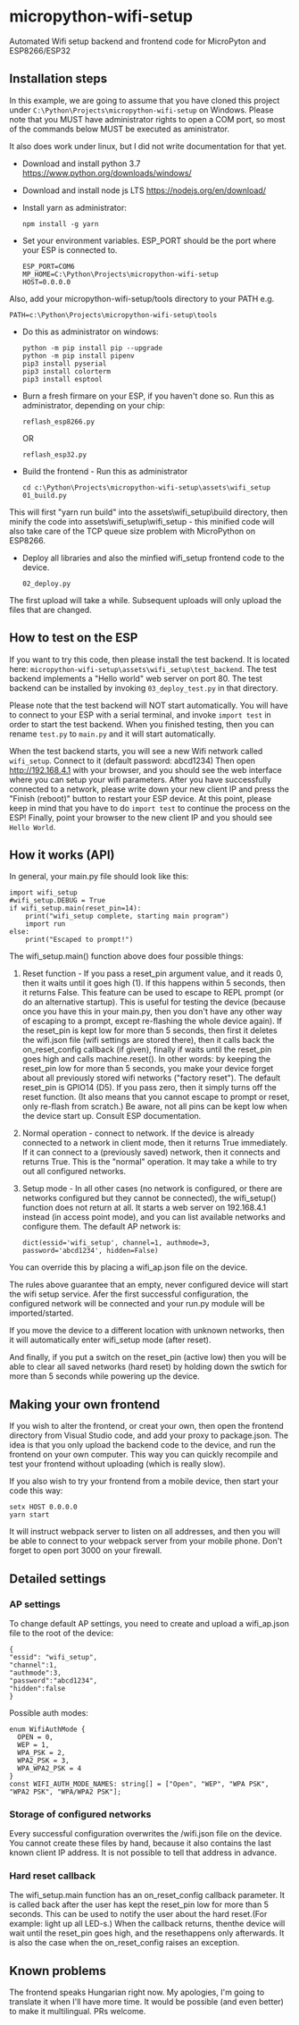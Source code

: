 # micropython-wifi-setup

Automated Wifi setup backend and frontend code for MicroPyton and ESP8266/ESP32

## Installation steps

In this example, we are going to assume that you have cloned this project under `C:\Python\Projects\micropython-wifi-setup` on Windows. Please note that you MUST have administrator rights to open a COM port, so most of the commands below MUST be executed as aministrator.

It also does work under linux, but I did not write documentation for that yet.

* Download and install python 3.7 https://www.python.org/downloads/windows/
* Download and install node js LTS https://nodejs.org/en/download/
* Install yarn as administrator:

      npm install -g yarn

* Set your environment variables. ESP_PORT should be the port where your ESP is connected to.

      ESP_PORT=COM6 
      MP_HOME=C:\Python\Projects\micropython-wifi-setup
      HOST=0.0.0.0

 Also, add your micropython-wifi-setup/tools directory to your PATH e.g.

    PATH=c:\Python\Projects\micropython-wifi-setup\tools

* Do this as administrator on windows:

      python -m pip install pip --upgrade
      python -m pip install pipenv
      pip3 install pyserial
      pip3 install colorterm
      pip3 install esptool

* Burn a fresh firmare on your ESP, if you haven't done so. Run this as administrator, depending on your chip:

      reflash_esp8266.py
      
   OR
   
      reflash_esp32.py

 * Build the frontend - Run this as administrator

       cd c:\Python\Projects\micropython-wifi-setup\assets\wifi_setup
       01_build.py

This will first "yarn run build" into the assets\wifi_setup\build directory, then minify the code into assets\wifi_setup\wifi_setup - this minified code will also take care of the TCP queue size problem with MicroPython on ESP8266.

* Deploy all libraries and also the minfied wifi_setup frontend code to the device.

      02_deploy.py

The first upload will take a while. Subsequent uploads will only upload the files that are changed.

## How to test on the ESP

If you want to try this code, then please install the test backend. It is located here: `micropython-wifi-setup\assets\wifi_setup\test_backend`.  The test backend implements a "Hello world" web server on port 80. The test backend can be installed by invoking `03_deploy_test.py` in that directory.

Please note that the test backend will NOT start automatically. You will have to connect to your ESP with a serial terminal, and invoke `import test` in order to start the test backend. When you finished testing, then you can rename `test.py` to `main.py` and it will start automatically.

When the test backend starts, you will see a new Wifi network called `wifi_setup`. Connect to it (default password: abcd1234) Then open http://192.168.4.1 with your browser, and you should see the web interface where you can setup your wifi parameters. After you have successfully connected to a network, please write down your new client IP and press the "Finish (reboot)" button to restart your ESP device. At this point, please keep in mind that you have to do `import test` to continue the process on the ESP! Finally, point your browser to the new client IP and you should see `Hello World`.
 

## How it works (API)

In general, your main.py file should look like this:

    import wifi_setup
    #wifi_setup.DEBUG = True
    if wifi_setup.main(reset_pin=14):
        print("wifi_setup complete, starting main program")
        import run
    else:
        print("Escaped to prompt!")

The wifi_setup.main() function above does four possible things:

1. Reset function - If you pass a reset_pin argument value, and it reads 0, then it waits until it goes high (1). If this happens within 5 seconds, then it returns False. This feature can be used to escape to
REPL prompt (or do an alternative startup). This is useful for testing the device (because once you have this in your main.py, then you don't have any other way of escaping to a prompt, except re-flashing the whole device again). If the reset_pin is kept low for more than 5 seconds, then first it deletes the wifi.json file (wifi settings are stored there), then it calls back the on_reset_config callback (if given), finally if waits until the reset_pin goes high and calls machine.reset(). In other words: by keeping the
reset_pin low for more than 5 seconds, you make your device forget about all previously stored wifi networks ("factory reset"). The default reset_pin is GPIO14 (D5). If you pass zero, then it simply turns off the reset function. (It also means that you cannot escape to prompt or reset, only re-flash from scratch.) Be aware, not all pins can be kept low when the device start up. Consult ESP documentation.
1. Normal operation - connect to network. If the device is already connected to a network in client mode, then it returns True immediately. If it can connect to a (previously saved) network, then it connects and returns True. This is the "normal" operation. It may take a while to try out all configured networks.
1. Setup mode - In all other cases (no network is configured, or there are networks configured but they cannot be connected), the wifi_setup() function does not return at all. It starts a web server on 192.168.4.1 instead (in access point mode), and you can list available networks and configure them. The default AP network is:

       dict(essid='wifi_setup', channel=1, authmode=3, password='abcd1234', hidden=False)
       
  You can override this by placing a wifi_ap.json file on the device.

The rules above guarantee that an empty, never configured device will start the wifi setup service. Afer the first successful configuration, the configured network will be connected and your run.py module will be imported/started.

If you move the device to a different location with unknown networks, then it will automatically enter wifi_setup mode (after reset).

And finally, if you put a switch on the reset_pin (active low) then you will be able to clear all saved networks (hard reset) by holding down the swtich for more than 5 seconds while powering up the device.

## Making your own frontend

If you wish to alter the frontend, or creat your own, then open the frontend directory from Visual Studio code, and add your proxy to package.json. The idea is that you only upload the backend code to the device, and run the frontend on your own computer. This way you can quickly recompile and test your frontend without uploading (which is really slow).

If you also wish to try your frontend from a mobile device, then start your code this way:

    setx HOST 0.0.0.0
    yarn start

It will instruct webpack server to listen on all addresses, and then you will be able to connect to your webpack server from your mobile phone. Don't forget to open port 3000 on your firewall.

## Detailed settings

### AP settings 

To change default AP settings, you need to create and upload a wifi_ap.json file to the root of the device:

    {
    "essid": "wifi_setup",
    "channel":1,
    "authmode":3,
    "password":"abcd1234",
    "hidden":false
    }

Possible auth modes:

    enum WifiAuthMode {
      OPEN = 0,
      WEP = 1,
      WPA_PSK = 2,
      WPA2_PSK = 3,
      WPA_WPA2_PSK = 4
    }
    const WIFI_AUTH_MODE_NAMES: string[] = ["Open", "WEP", "WPA PSK", "WPA2 PSK", "WPA/WPA2 PSK"];


### Storage of configured networks  

Every successful configuration overwrites the /wifi.json file on the device. You cannot create these files by hand, because it also contains the last known client IP address. It is not possible to tell that address in advance.  

### Hard reset callback

The wifi_setup.main function has an on_reset_config callback parameter. It is called back after the user has kept the reset_pin low for more than 5 seconds. This can be used to notify the user about the hard reset.(For example: light up all LED-s.) When the callback returns, thenthe device will wait until the reset_pin goes high, and the resethappens only afterwards. It is also the case when the on_reset_config 
raises an exception.

 
## Known problems

The frontend speaks Hungarian right now. My apologies, I'm going to translate it when I'll have more time. It would be possible (and even better) to make it multilingual. PRs welcome.



